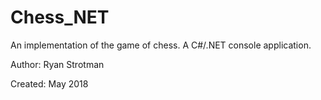 # Chess_NET

An implementation of the game of chess.
A C#/.NET console application.

Author: Ryan Strotman

Created: May 2018


